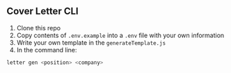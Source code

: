 ## Cover Letter CLI

1. Clone this repo
2. Copy contents of `.env.example` into a `.env` file with your own information
3. Write your own template in the `generateTemplate.js`
4. In the command line:

```sh
letter gen <position> <company>
```
